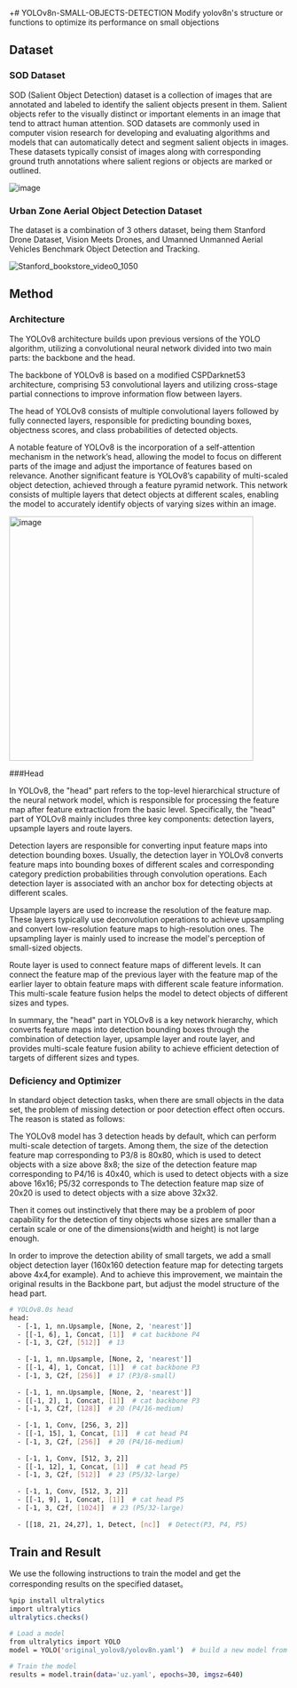+# YOLOv8n-SMALL-OBJECTS-DETECTION
Modify yolov8n's structure or functions to optimize its performance on small objections

## Dataset

### SOD Dataset
SOD (Salient Object Detection) dataset is a collection of images that are annotated and labeled to identify the salient objects present in them. Salient objects refer to the visually distinct or important elements in an image that tend to attract human attention. SOD datasets are commonly used in computer vision research for developing and evaluating algorithms and models that can automatically detect and segment salient objects in images. These datasets typically consist of images along with corresponding ground truth annotations where salient regions or objects are marked or outlined.

![image](https://github.com/zhuty2001/YOLOv8n-SMALL-OBJECTS-DETECTION/assets/68087747/30931aba-b36b-4668-8bc5-8b7b569f0302)

### Urban Zone Aerial Object Detection Dataset
The dataset is a combination of 3 others dataset, being them Stanford Drone Dataset, Vision Meets Drones, and Umanned Unmanned Aerial Vehicles Benchmark Object Detection and Tracking.

![Stanford_bookstore_video0_1050](https://github.com/zhuty2001/YOLOv8n-SMALL-OBJECTS-DETECTION/assets/68087747/83948415-2eb6-468e-94df-9c9a514165d8)

## Method
### Architecture

  The YOLOv8 architecture builds upon previous versions of the YOLO algorithm, utilizing a convolutional neural network divided into two main parts: the backbone and the head. 
  
  The backbone of YOLOv8 is based on a modified CSPDarknet53 architecture, comprising 53 convolutional layers and utilizing cross-stage partial connections to improve information flow between layers. 
  
  The head of YOLOv8 consists of multiple convolutional layers followed by fully connected layers, responsible for predicting bounding boxes, objectness scores, and class probabilities of detected objects. 
  
  A notable feature of YOLOv8 is the incorporation of a self-attention mechanism in the network’s head, allowing the model to focus on different parts of the image and adjust the importance of features based on relevance. Another significant feature is YOLOv8’s capability of multi-scaled object detection, achieved through a feature pyramid network. This network consists of multiple layers that detect objects at different scales, enabling the model to accurately identify objects of varying sizes within an image.

<img width="440" alt="image" src="https://github.com/zhuty2001/YOLOv8n-SMALL-OBJECTS-DETECTION/assets/68087747/ca62048c-01ac-46e9-a3c8-93ef64975844">

###Head

  In YOLOv8, the "head" part refers to the top-level hierarchical structure of the neural network model, which is responsible for processing the feature map after feature extraction from the basic level. Specifically, the "head" part of YOLOv8 mainly includes three key components: detection layers, upsample layers and route layers.
  
  Detection layers are responsible for converting input feature maps into detection bounding boxes. Usually, the detection layer in YOLOv8 converts feature maps into bounding boxes of different scales and corresponding category prediction probabilities through convolution operations. Each detection layer is associated with an anchor box for detecting objects at different scales.
  
  Upsample layers are used to increase the resolution of the feature map. These layers typically use deconvolution operations to achieve upsampling and convert low-resolution feature maps to high-resolution ones. The upsampling layer is mainly used to increase the model's perception of small-sized objects.
  
  Route layer is used to connect feature maps of different levels. It can connect the feature map of the previous layer with the feature map of the earlier layer to obtain feature maps with different scale feature information. This multi-scale feature fusion helps the model to detect objects of different sizes and types.
  
  In summary, the "head" part in YOLOv8 is a key network hierarchy, which converts feature maps into detection bounding boxes through the combination of detection layer, upsample layer and route layer, and provides multi-scale feature fusion ability to achieve efficient detection of targets of different sizes and types.

### Deficiency and Optimizer
  In standard object detection tasks, when there are small objects in the data set, the problem of missing detection or poor detection effect often occurs. The reason is stated as follows:
  
  The YOLOv8 model has 3 detection heads by default, which can perform multi-scale detection of targets. Among them, the size of the detection feature map corresponding to P3/8 is 80x80, which is used to detect objects with a size above 8x8; the size of the detection feature map corresponding to P4/16 is 40x40, which is used to detect objects with a size above 16x16; P5/32 corresponds to The detection feature map size of 20x20 is used to detect objects with a size above 32x32.

  Then it comes out instinctively that there may be a problem of poor capability for the detection of tiny objects whose sizes are smaller than a certain scale or one of the dimensions(width and height) is not large enough.
  
  In order to improve the detection ability of small targets, we add a small object detection layer (160x160 detection feature map for detecting targets above 4x4,for example). And to achieve this improvement, we maintain the original results in the Backbone part, but adjust the model structure of the head part.
  
```bash
# YOLOv8.0s head
head:
  - [-1, 1, nn.Upsample, [None, 2, 'nearest']]
  - [[-1, 6], 1, Concat, [1]]  # cat backbone P4
  - [-1, 3, C2f, [512]]  # 13
 
  - [-1, 1, nn.Upsample, [None, 2, 'nearest']]
  - [[-1, 4], 1, Concat, [1]]  # cat backbone P3
  - [-1, 3, C2f, [256]]  # 17 (P3/8-small)
 
  - [-1, 1, nn.Upsample, [None, 2, 'nearest']]
  - [[-1, 2], 1, Concat, [1]]  # cat backbone P3
  - [-1, 3, C2f, [128]]  # 20 (P4/16-medium)
 
  - [-1, 1, Conv, [256, 3, 2]]
  - [[-1, 15], 1, Concat, [1]]  # cat head P4
  - [-1, 3, C2f, [256]]  # 20 (P4/16-medium)
 
  - [-1, 1, Conv, [512, 3, 2]]
  - [[-1, 12], 1, Concat, [1]]  # cat head P5
  - [-1, 3, C2f, [512]]  # 23 (P5/32-large)
 
  - [-1, 1, Conv, [512, 3, 2]]
  - [[-1, 9], 1, Concat, [1]]  # cat head P5
  - [-1, 3, C2f, [1024]]  # 23 (P5/32-large)
 
  - [[18, 21, 24,27], 1, Detect, [nc]]  # Detect(P3, P4, P5)
```

## Train and Result

We use the following instructions to train the model and get the corresponding results on the specified dataset。

```bash
%pip install ultralytics
import ultralytics
ultralytics.checks()
```

```bash
# Load a model
from ultralytics import YOLO
model = YOLO('original_yolov8/yolov8n.yaml')  # build a new model from YAML

# Train the model
results = model.train(data='uz.yaml', epochs=30, imgsz=640)
```

